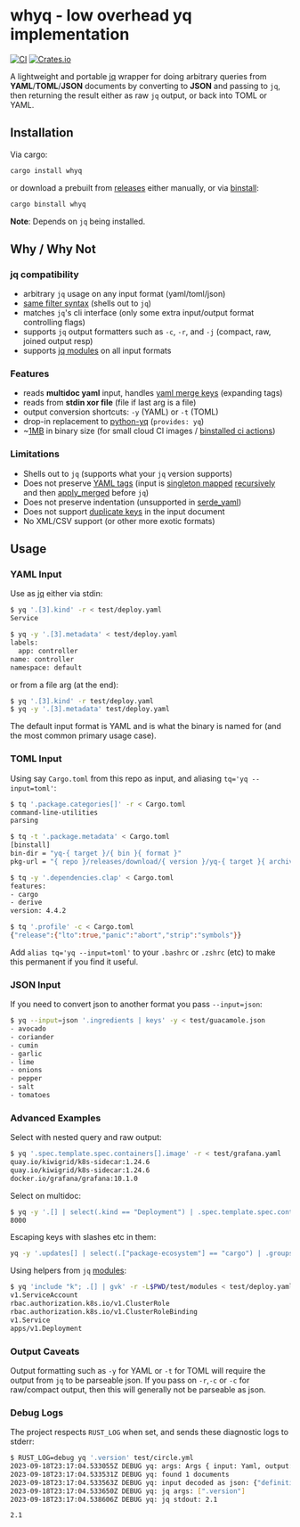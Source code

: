 # whyq - low overhead yq implementation
[![CI](https://github.com/clux/yq/actions/workflows/release.yml/badge.svg)](https://github.com/clux/yq/actions/workflows/release.yml)
[![Crates.io](https://img.shields.io/crates/v/whyq.svg)](https://crates.io/crates/whyq)

A lightweight and portable [jq](https://jqlang.github.io/jq/) wrapper for doing arbitrary queries from **YAML**/**TOML**/**JSON** documents by converting to **JSON** and passing to `jq`, then returning the result either as raw `jq` output, or back into TOML or YAML.

## Installation

Via cargo:

```sh
cargo install whyq
```

or download a prebuilt from [releases](https://github.com/clux/yq/releases) either manually, or via [binstall](https://github.com/cargo-bins/cargo-binstall):

```sh
cargo binstall whyq
```

**Note**: Depends on `jq` being installed.

## Why / Why Not

### jq compatibility

- arbitrary `jq` usage on any input format (yaml/toml/json)
- [same filter syntax](https://jqlang.github.io/jq/manual/#basic-filters) (shells out to `jq`)
- matches `jq`'s cli interface (only some extra input/output format controlling flags)
- supports `jq` output formatters such as `-c`, `-r`, and `-j` (compact, raw, joined output resp)
- supports [jq modules](https://jqlang.github.io/jq/manual/#modules) on all input formats

### Features

- reads __multidoc yaml__ input, handles [yaml merge keys](https://yaml.org/type/merge.html) (expanding tags)
- reads from __stdin xor file__ (file if last arg is a file)
- output conversion shortcuts: `-y` (YAML) or `-t` (TOML)
- drop-in replacement to [python-yq](https://kislyuk.github.io/yq/) (`provides: yq`)
- ~[1MB](https://github.com/clux/whyq/releases/latest) in binary size (for small cloud CI images / [binstalled ci actions](https://github.com/cargo-bins/cargo-binstall#faq))

### Limitations

- Shells out to `jq` (supports what your `jq` version supports)
- Does not preserve [YAML tags](https://yaml.org/spec/1.2-old/spec.html#id2764295) (input is [singleton mapped](https://docs.rs/serde_yaml/latest/serde_yaml/with/singleton_map/index.html) [recursively](https://docs.rs/serde_yaml/latest/serde_yaml/with/singleton_map_recursive/index.html) and then [apply_merged](https://docs.rs/serde_yaml/latest/serde_yaml/value/enum.Value.html#method.apply_merge) before `jq`)
- Does not preserve indentation (unsupported in [serde_yaml](https://github.com/dtolnay/serde-yaml/issues/337))
- Does not support [duplicate keys](https://github.com/clux/whyq/issues/14) in the input document
- No XML/CSV support (or other more exotic formats)

## Usage
### YAML Input

Use as [jq](https://jqlang.github.io/jq/tutorial/) either via stdin:

```sh
$ yq '.[3].kind' -r < test/deploy.yaml
Service

$ yq -y '.[3].metadata' < test/deploy.yaml
labels:
  app: controller
name: controller
namespace: default
```

or from a file arg (at the end):

```sh
$ yq '.[3].kind' -r test/deploy.yaml
$ yq -y '.[3].metadata' test/deploy.yaml
```

The default input format is YAML and is what the binary is named for (and the most common primary usage case).

### TOML Input

Using say `Cargo.toml` from this repo as input, and aliasing `tq='yq --input=toml'`:

```sh
$ tq '.package.categories[]' -r < Cargo.toml
command-line-utilities
parsing

$ tq -t '.package.metadata' < Cargo.toml
[binstall]
bin-dir = "yq-{ target }/{ bin }{ format }"
pkg-url = "{ repo }/releases/download/{ version }/yq-{ target }{ archive-suffix }"

$ tq -y '.dependencies.clap' < Cargo.toml
features:
- cargo
- derive
version: 4.4.2

$ tq '.profile' -c < Cargo.toml
{"release":{"lto":true,"panic":"abort","strip":"symbols"}}
```

Add `alias tq='yq --input=toml'` to your `.bashrc` or `.zshrc` (etc) to make this permanent if you find it useful.

### JSON Input

If you need to convert json to another format you pass `--input=json`:

```sh
$ yq --input=json '.ingredients | keys' -y < test/guacamole.json                                                                          ☸ production-eu-west-1󰛢monitoring
- avocado
- coriander
- cumin
- garlic
- lime
- onions
- pepper
- salt
- tomatoes
```

### Advanced Examples
Select with nested query and raw output:

```sh
$ yq '.spec.template.spec.containers[].image' -r < test/grafana.yaml
quay.io/kiwigrid/k8s-sidecar:1.24.6
quay.io/kiwigrid/k8s-sidecar:1.24.6
docker.io/grafana/grafana:10.1.0
```

Select on multidoc:

```sh
$ yq -y '.[] | select(.kind == "Deployment") | .spec.template.spec.containers[0].ports[0].containerPort' test/deploy.yaml
8000
```

Escaping keys with slashes etc in them:

```sh
yq -y '.updates[] | select(.["package-ecosystem"] == "cargo") | .groups' .github/dependabot.yml
```

Using helpers from `jq` [modules](https://jqlang.github.io/jq/manual/):

```sh
$ yq 'include "k"; .[] | gvk' -r -L$PWD/test/modules < test/deploy.yaml
v1.ServiceAccount
rbac.authorization.k8s.io/v1.ClusterRole
rbac.authorization.k8s.io/v1.ClusterRoleBinding
v1.Service
apps/v1.Deployment
```

### Output Caveats

Output formatting such as `-y` for YAML or `-t` for TOML will require the output from `jq` to be parseable json.
If you pass on `-r`,`-c` or `-c` for raw/compact output, then this will generally not be parseable as json.

### Debug Logs

The project respects `RUST_LOG` when set, and sends these diagnostic logs to stderr:

```sh
$ RUST_LOG=debug yq '.version' test/circle.yml
2023-09-18T23:17:04.533055Z DEBUG yq: args: Args { input: Yaml, output: Jq, yaml_output: false, toml_output: false, in_place: false, jq_query: ".version", file: Some("test/circle.yml"), compact_output: false, raw_output: false, join_output: false, modules: None }
2023-09-18T23:17:04.533531Z DEBUG yq: found 1 documents
2023-09-18T23:17:04.533563Z DEBUG yq: input decoded as json: {"definitions":{"filters":{"on_every_commit":{"tags":{"only":"/.*/"}},"on_tag":{"branches":{"ignore":"/.*/"},"tags":{"only":"/v[0-9]+(\\.[0-9]+)*/"}}},"steps":[{"step":{"command":"chmod a+w . && cargo build --release","name":"Build binary"}},{"step":{"command":"rustc --version; cargo --version; rustup --version","name":"Version information"}}]},"jobs":{"build":{"docker":[{"image":"clux/muslrust:stable"}],"environment":{"IMAGE_NAME":"whyq"},"resource_class":"xlarge","steps":["checkout",{"run":{"command":"rustc --version; cargo --version; rustup --version","name":"Version information"}},{"run":{"command":"chmod a+w . && cargo build --release","name":"Build binary"}},{"run":"echo versions"}]},"release":{"docker":[{"image":"clux/muslrust:stable"}],"resource_class":"xlarge","steps":["checkout",{"run":{"command":"rustc --version; cargo --version; rustup --version","name":"Version information"}},{"run":{"command":"chmod a+w . && cargo build --release","name":"Build binary"}},{"upload":{"arch":"x86_64-unknown-linux-musl","binary_name":"${IMAGE_NAME}","source":"target/x86_64-unknown-linux-musl/release/${IMAGE_NAME}","version":"${CIRCLE_TAG}"}}]}},"version":2.1,"workflows":{"my_flow":{"jobs":[{"build":{"filters":{"tags":{"only":"/.*/"}}}},{"release":{"filters":{"branches":{"ignore":"/.*/"},"tags":{"only":"/v[0-9]+(\\.[0-9]+)*/"}}}}]},"version":2}}
2023-09-18T23:17:04.533650Z DEBUG yq: jq args: [".version"]
2023-09-18T23:17:04.538606Z DEBUG yq: jq stdout: 2.1

2.1
```
